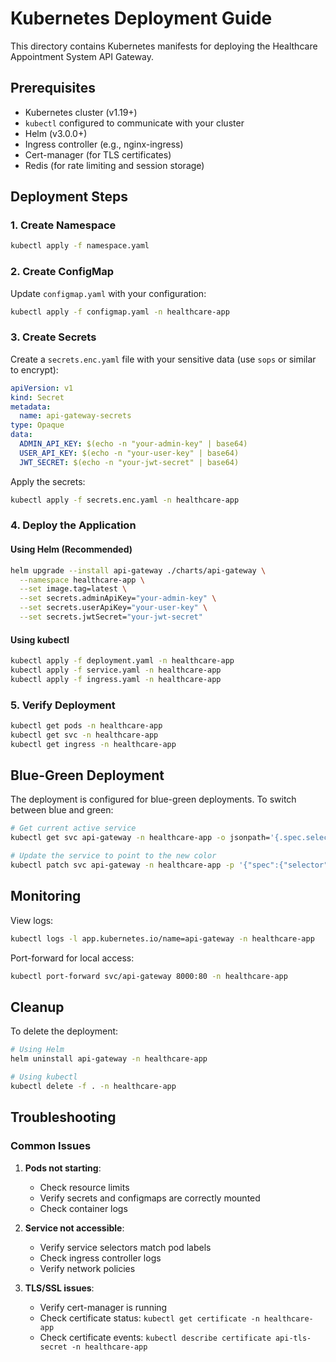 # Kubernetes Deployment Guide

This directory contains Kubernetes manifests for deploying the Healthcare Appointment System API Gateway.

## Prerequisites

- Kubernetes cluster (v1.19+)
- `kubectl` configured to communicate with your cluster
- Helm (v3.0.0+)
- Ingress controller (e.g., nginx-ingress)
- Cert-manager (for TLS certificates)
- Redis (for rate limiting and session storage)

## Deployment Steps

### 1. Create Namespace

```bash
kubectl apply -f namespace.yaml
```

### 2. Create ConfigMap

Update `configmap.yaml` with your configuration:

```bash
kubectl apply -f configmap.yaml -n healthcare-app
```

### 3. Create Secrets

Create a `secrets.enc.yaml` file with your sensitive data (use `sops` or similar to encrypt):

```yaml
apiVersion: v1
kind: Secret
metadata:
  name: api-gateway-secrets
type: Opaque
data:
  ADMIN_API_KEY: $(echo -n "your-admin-key" | base64)
  USER_API_KEY: $(echo -n "your-user-key" | base64)
  JWT_SECRET: $(echo -n "your-jwt-secret" | base64)
```

Apply the secrets:

```bash
kubectl apply -f secrets.enc.yaml -n healthcare-app
```

### 4. Deploy the Application

#### Using Helm (Recommended)

```bash
helm upgrade --install api-gateway ./charts/api-gateway \
  --namespace healthcare-app \
  --set image.tag=latest \
  --set secrets.adminApiKey="your-admin-key" \
  --set secrets.userApiKey="your-user-key" \
  --set secrets.jwtSecret="your-jwt-secret"
```

#### Using kubectl

```bash
kubectl apply -f deployment.yaml -n healthcare-app
kubectl apply -f service.yaml -n healthcare-app
kubectl apply -f ingress.yaml -n healthcare-app
```

### 5. Verify Deployment

```bash
kubectl get pods -n healthcare-app
kubectl get svc -n healthcare-app
kubectl get ingress -n healthcare-app
```

## Blue-Green Deployment

The deployment is configured for blue-green deployments. To switch between blue and green:

```bash
# Get current active service
kubectl get svc api-gateway -n healthcare-app -o jsonpath='{.spec.selector.app.kubernetes.io/color}'

# Update the service to point to the new color
kubectl patch svc api-gateway -n healthcare-app -p '{"spec":{"selector":{"app.kubernetes.io/color":"green"}}}'
```

## Monitoring

View logs:

```bash
kubectl logs -l app.kubernetes.io/name=api-gateway -n healthcare-app
```

Port-forward for local access:

```bash
kubectl port-forward svc/api-gateway 8000:80 -n healthcare-app
```

## Cleanup

To delete the deployment:

```bash
# Using Helm
helm uninstall api-gateway -n healthcare-app

# Using kubectl
kubectl delete -f . -n healthcare-app
```

## Troubleshooting

### Common Issues

1. **Pods not starting**:
   - Check resource limits
   - Verify secrets and configmaps are correctly mounted
   - Check container logs

2. **Service not accessible**:
   - Verify service selectors match pod labels
   - Check ingress controller logs
   - Verify network policies

3. **TLS/SSL issues**:
   - Verify cert-manager is running
   - Check certificate status: `kubectl get certificate -n healthcare-app`
   - Check certificate events: `kubectl describe certificate api-tls-secret -n healthcare-app`
